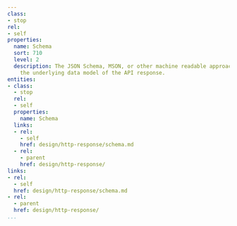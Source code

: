 ```yaml
---
class:
- stop
rel:
- self
properties:
  name: Schema
  sort: 710
  level: 2
  description: The JSON Schema, MSON, or other machine readable approach to defining
    the underlying data model of the API response.
entities:
- class:
  - stop
  rel:
  - self
  properties:
    name: Schema
  links:
  - rel:
    - self
    href: design/http-response/schema.md
  - rel:
    - parent
    href: design/http-response/
links:
- rel:
  - self
  href: design/http-response/schema.md
- rel:
  - parent
  href: design/http-response/
...
```

